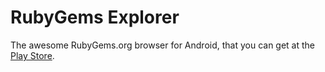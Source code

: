 # RubyGems Explorer

The awesome RubyGems.org browser for Android, that you can get at the [Play Store][1].



[1]: https://play.google.com/store/apps/details?id=com.nathan.rubygems.browser
